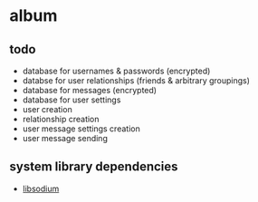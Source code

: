 # album

## todo
* database for usernames & passwords (encrypted)
* databse for user relationships (friends & arbitrary groupings)
* database for messages (encrypted)
* database for user settings
* user creation
* relationship creation
* user message settings creation
* user message sending

## system library dependencies
* [libsodium](https://doc.libsodium.org/installation)
